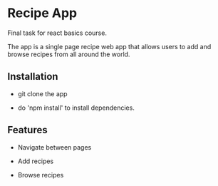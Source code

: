 # Recipe App

Final task for react basics course.

The app is a single page recipe web app that allows users to add and browse recipes from all around the world.

## Installation

- git clone the app 

- do 'npm install' to install dependencies.

## Features

- Navigate between pages

- Add recipes

- Browse recipes


